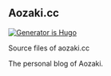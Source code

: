 ## Aozaki.cc

[![Generator is Hugo](https://img.shields.io/badge/Generator-Hugo-ff4088?&style=for-the-badge&logo=hugo)](https://github.com/gohugoio/hugo) 

Source files of aozaki.cc

The personal blog of Aozaki.
